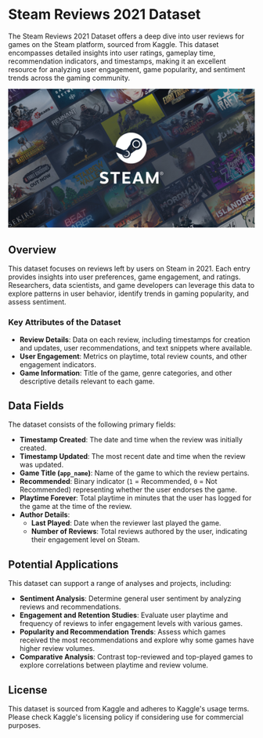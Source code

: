 # Steam Reviews 2021 Dataset

The Steam Reviews 2021 Dataset offers a deep dive into user reviews for games on the Steam platform, sourced from Kaggle. This dataset encompasses detailed insights into user ratings, gameplay time, recommendation indicators, and timestamps, making it an excellent resource for analyzing user engagement, game popularity, and sentiment trends across the gaming community.

![Top 10 Games by Sales](steam.png)

## Overview

This dataset focuses on reviews left by users on Steam in 2021. Each entry provides insights into user preferences, game engagement, and ratings. Researchers, data scientists, and game developers can leverage this data to explore patterns in user behavior, identify trends in gaming popularity, and assess sentiment.

### Key Attributes of the Dataset

- **Review Details**: Data on each review, including timestamps for creation and updates, user recommendations, and text snippets where available.
- **User Engagement**: Metrics on playtime, total review counts, and other engagement indicators.
- **Game Information**: Title of the game, genre categories, and other descriptive details relevant to each game.

## Data Fields

The dataset consists of the following primary fields:

- **Timestamp Created**: The date and time when the review was initially created.
- **Timestamp Updated**: The most recent date and time when the review was updated.
- **Game Title (`app_name`)**: Name of the game to which the review pertains.
- **Recommended**: Binary indicator (`1` = Recommended, `0` = Not Recommended) representing whether the user endorses the game.
- **Playtime Forever**: Total playtime in minutes that the user has logged for the game at the time of the review.
- **Author Details**:
  - **Last Played**: Date when the reviewer last played the game.
  - **Number of Reviews**: Total reviews authored by the user, indicating their engagement level on Steam.

## Potential Applications

This dataset can support a range of analyses and projects, including:

- **Sentiment Analysis**: Determine general user sentiment by analyzing reviews and recommendations.
- **Engagement and Retention Studies**: Evaluate user playtime and frequency of reviews to infer engagement levels with various games.
- **Popularity and Recommendation Trends**: Assess which games received the most recommendations and explore why some games have higher review volumes.
- **Comparative Analysis**: Contrast top-reviewed and top-played games to explore correlations between playtime and review volume.

## License

This dataset is sourced from Kaggle and adheres to Kaggle's usage terms. Please check Kaggle's licensing policy if considering use for commercial purposes.



